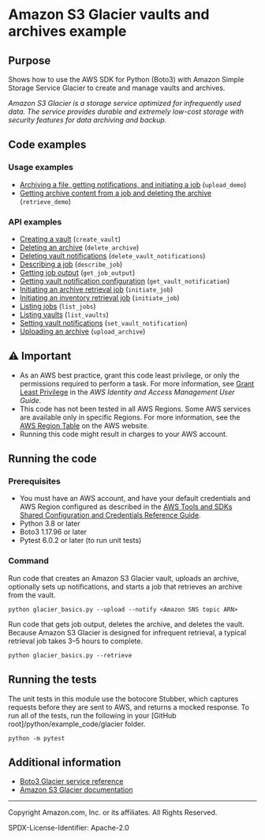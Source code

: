 # Amazon S3 Glacier vaults and archives example

## Purpose

Shows how to use the AWS SDK for Python (Boto3) with Amazon Simple Storage Service
Glacier to create and manage vaults and archives.

*Amazon S3 Glacier is a storage service optimized for infrequently used data. The 
service provides durable and extremely low-cost storage with security features for 
data archiving and backup.*

## Code examples

### Usage examples

* [Archiving a file, getting notifications, and initiating a job](https://github.com/awsdocs/aws-doc-sdk-examples/blob/master/python/example_code/glacier/glacier_basics.py)
(`upload_demo`)
* [Getting archive content from a job and deleting the archive](https://github.com/awsdocs/aws-doc-sdk-examples/blob/master/python/example_code/glacier/glacier_basics.py)
(`retrieve_demo`)

### API examples

* [Creating a vault](https://github.com/awsdocs/aws-doc-sdk-examples/blob/master/python/example_code/glacier/glacier_basics.py) 
(`create_vault`)
* [Deleting an archive](https://github.com/awsdocs/aws-doc-sdk-examples/blob/master/python/example_code/glacier/glacier_basics.py)
(`delete_archive`)
* [Deleting vault notifications](https://github.com/awsdocs/aws-doc-sdk-examples/blob/master/python/example_code/glacier/glacier_basics.py)
(`delete_vault_notifications`)
* [Describing a job](https://github.com/awsdocs/aws-doc-sdk-examples/blob/master/python/example_code/glacier/glacier_basics.py)
(`describe_job`)
* [Getting job output](https://github.com/awsdocs/aws-doc-sdk-examples/blob/master/python/example_code/glacier/glacier_basics.py)
(`get_job_output`)
* [Getting vault notification configuration](https://github.com/awsdocs/aws-doc-sdk-examples/blob/master/python/example_code/glacier/glacier_basics.py)
(`get_vault_notification`)
* [Initiating an archive retrieval job](https://github.com/awsdocs/aws-doc-sdk-examples/blob/master/python/example_code/glacier/glacier_basics.py)
(`initiate_job`)
* [Initiating an inventory retrieval job](https://github.com/awsdocs/aws-doc-sdk-examples/blob/master/python/example_code/glacier/glacier_basics.py)
(`initiate_job`)
* [Listing jobs](https://github.com/awsdocs/aws-doc-sdk-examples/blob/master/python/example_code/glacier/glacier_basics.py)
(`list_jobs`)
* [Listing vaults](https://github.com/awsdocs/aws-doc-sdk-examples/blob/master/python/example_code/glacier/glacier_basics.py)
(`list_vaults`)
* [Setting vault notifications](https://github.com/awsdocs/aws-doc-sdk-examples/blob/master/python/example_code/glacier/glacier_basics.py)
(`set_vault_notification`)
* [Uploading an archive](https://github.com/awsdocs/aws-doc-sdk-examples/blob/master/python/example_code/glacier/glacier_basics.py)
(`upload_archive`)

## ⚠ Important

- As an AWS best practice, grant this code least privilege, or only the 
  permissions required to perform a task. For more information, see 
  [Grant Least Privilege](https://docs.aws.amazon.com/IAM/latest/UserGuide/best-practices.html#grant-least-privilege) 
  in the *AWS Identity and Access Management 
  User Guide*.
- This code has not been tested in all AWS Regions. Some AWS services are 
  available only in specific Regions. For more information, see the 
  [AWS Region Table](https://aws.amazon.com/about-aws/global-infrastructure/regional-product-services/)
  on the AWS website.
- Running this code might result in charges to your AWS account.

## Running the code

### Prerequisites

- You must have an AWS account, and have your default credentials and AWS Region
  configured as described in the [AWS Tools and SDKs Shared Configuration and
  Credentials Reference Guide](https://docs.aws.amazon.com/credref/latest/refdocs/creds-config-files.html).
- Python 3.8 or later
- Boto3 1.17.96 or later
- Pytest 6.0.2 or later (to run unit tests)

### Command

Run code that creates an Amazon S3 Glacier vault, uploads an archive, optionally sets 
up notifications, and starts a job that retrieves an archive from the vault.

```
python glacier_basics.py --upload --notify <Amazon SNS topic ARN>
``` 

Run code that gets job output, deletes the archive, and deletes the vault.
Because Amazon S3 Glacier is designed for infrequent retrieval, a typical retrieval
job takes 3–5 hours to complete.

```
python glacier_basics.py --retrieve
```

## Running the tests

The unit tests in this module use the botocore Stubber, which captures requests before 
they are sent to AWS, and returns a mocked response. To run all of the tests, 
run the following in your [GitHub root]/python/example_code/glacier 
folder.

```    
python -m pytest
```

## Additional information

- [Boto3 Glacier service reference](https://boto3.amazonaws.com/v1/documentation/api/latest/reference/services/glacier.html)
- [Amazon S3 Glacier documentation](https://docs.aws.amazon.com/glacier/index.html)

---
Copyright Amazon.com, Inc. or its affiliates. All Rights Reserved.

SPDX-License-Identifier: Apache-2.0
